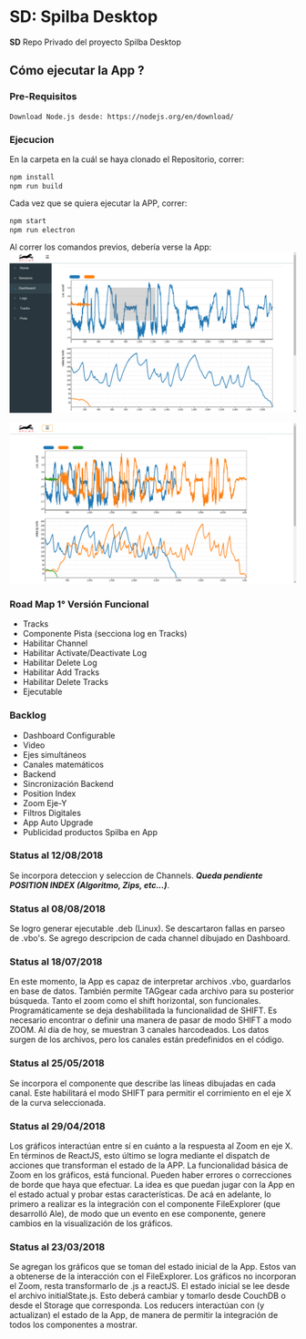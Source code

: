 # SD: Spilba Desktop


**SD** Repo Privado del proyecto Spilba Desktop


## Cómo ejecutar la App ?

### Pre-Requisitos

```
Download Node.js desde: https://nodejs.org/en/download/
```

### Ejecucion 
En la carpeta en la cuál se haya clonado el Repositorio, correr:

```
npm install
npm run build
```

Cada vez que se quiera ejecutar la APP, correr:

```
npm start
npm run electron
```

Al correr los comandos previos, debería verse la App:
![Captura de Pantalla APP Spilba](src/images/CAPTURA_SPILBA_4.png)

![Captura de Pantalla APP Spilba](src/images/CAPTURA_SPILBA_5.png)


### Road Map 1° Versión Funcional
- Tracks
- Componente Pista (secciona log en Tracks)
- Habilitar Channel
- Habilitar Activate/Deactivate Log
- Habilitar Delete Log
- Habilitar Add Tracks
- Habilitar Delete Tracks
- Ejecutable

### Backlog
- Dashboard Configurable
- Video
- Ejes simultáneos
- Canales matemáticos
- Backend
- Sincronización Backend
- Position Index
- Zoom Eje-Y
- Filtros Digitales
- App Auto Upgrade
- Publicidad productos Spilba en App

### Status al 12/08/2018
Se incorpora deteccion y seleccion de Channels. **_Queda pendiente POSITION INDEX (Algoritmo, Zips, etc...)_**.

### Status al 08/08/2018
Se logro generar ejecutable .deb (Linux). Se descartaron fallas en parseo de .vbo's. Se agrego descripcion de cada channel dibujado en Dashboard.

### Status al 18/07/2018
En este momento, la App es capaz de interpretar archivos .vbo, guardarlos en base de datos. También permite TAGgear cada archivo para su posterior búsqueda. Tanto el zoom como el shift horizontal, son funcionales. Programáticamente se deja deshabilitada la funcionalidad de SHIFT. Es necesario encontrar o definir una manera de pasar de modo SHIFT a modo ZOOM. Al día de hoy, se muestran 3 canales harcodeados. Los datos surgen de los archivos, pero los canales están predefinidos en el código.

### Status al 25/05/2018
Se incorpora el componente que describe las líneas dibujadas en cada canal. Este habilitará el modo SHIFT para permitir el corrimiento en el eje X de la curva seleccionada.

### Status al 29/04/2018
Los gráficos interactúan entre sí en cuánto a la respuesta al Zoom en eje X. En términos de ReactJS, esto último se logra mediante el dispatch de acciones que transforman el estado de la APP. La funcionalidad básica de Zoom en los gráficos, está funcional. Pueden haber errores o correcciones de borde que haya que efectuar. La idea es que puedan jugar con la App en el estado actual y probar estas características. De acá en adelante, lo primero a realizar es la integración con el componente FileExplorer (que desarrolló Ale), de modo que un evento en ese componente, genere cambios en la visualización de los gráficos.


### Status al 23/03/2018 
Se agregan los gráficos que se toman del estado inicial de la App. Estos van a obtenerse de la interacción con el FileExplorer. 
Los gráficos no incorporan el Zoom, resta transformarlo de .js a reactJS. 
El estado inicial se lee desde el archivo initialState.js. Esto deberá cambiar y tomarlo desde CouchDB o desde el Storage que corresponda. 
Los reducers interactúan con (y actualizan) el estado de la App, de manera de permitir la integración de todos los componentes a mostrar.
